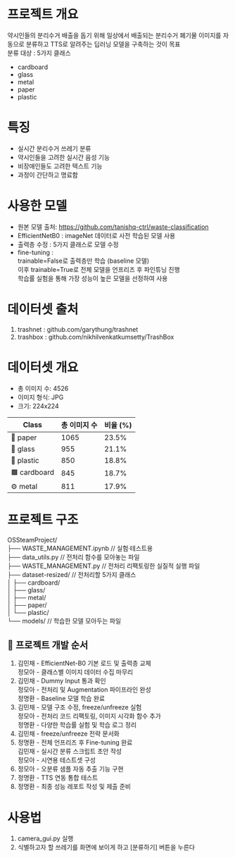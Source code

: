 # 프로젝트 개요

약시인들의 분리수거 배출을 돕기 위해 일상에서 배출되는 분리수거 폐기물 이미지를 자동으로 분류하고 TTS로 알려주는 딥러닝 모델을 구축하는 것이 목표  
분류 대상 : 5가지 클래스  
- cardboard  
- glass  
- metal  
- paper  
- plastic

# 특징

- 실시간 분리수거 쓰레기 분류
- 약시인들을 고려한 실시간 음성 기능
- 비장애인들도 고려한 텍스트 기능
- 과정이 간단하고 명료함

# 사용한 모델

- 원본 모델 출처: https://github.com/tanishq-ctrl/waste-classification
- EfficientNetB0 : imageNet 데이터로 사전 학습된 모델 사용
- 출력층 수정 : 5가지 클래스로 모델 수정  
- fine-tuning :  
  trainable=False로 출력층만 학습 (baseline 모델)  
  이후 trainable=True로 전체 모델을 언프리즈 후 파인튜닝 진행  
  학습률 실험을 통해 가장 성능이 높은 모델을 선정하여 사용

# 데이터셋 출처

1) trashnet : github.com/garythung/trashnet
2) trashbox : github.com/nikhilvenkatkumsetty/TrashBox

# 데이터셋 개요

- 총 이미지 수: 4526
- 이미지 형식: JPG
- 크기: 224x224

| Class        | 총 이미지 수 | 비율 (%)    |
| ------------ | ------- | --------- |
| 📄 paper     | 1065    | 23.5% |
| 🧪 glass     | 955     | 21.1%     |
| 🧴 plastic   | 850     | 18.8%     |
| 🟫 cardboard | 845     | 18.7%     |
| ⚙️ metal     | 811     | 17.9%     |


# 프로젝트 구조

OSSteamProject/  
├── WASTE_MANAGEMENT.ipynb       // 실험·테스트용  
├── data_utils.py                // 전처리 함수를 모아놓는 파일  
├── WASTE_MANAGEMENT.py          // 전처리 리팩토링한 실질적 실행 파일  
├── dataset-resized/             // 전처리할 5가지 클래스  
│   ├── cardboard/  
│   ├── glass/  
│   ├── metal/  
│   ├── paper/  
│   └── plastic/  
└── models/                      // 학습한 모델 모아두는 파일

## 📌 프로젝트 개발 순서

1. 김민채 - EfficientNet-B0 기본 로드 및 출력층 교체  
   정모아 - 클래스별 이미지 데이터 수집 마무리  
2. 김민채 - Dummy Input 통과 확인  
   정모아 - 전처리 및 Augmentation 파이프라인 완성  
   정명환 - Baseline 모델 학습 완료  
3. 김민채 - 모델 구조 수정, freeze/unfreeze 실험  
   정모아 - 전처리 코드 리팩토링, 이미지 시각화 함수 추가  
   정명환 - 다양한 학습률 실험 및 학습 로그 정리  
4. 김민채 - freeze/unfreeze 전략 문서화  
5. 정명환 - 전체 언프리즈 후 Fine-tuning 완료  
   김민채 - 실시간 분류 스크립트 초안 작성  
   정모아 - 시연용 테스트셋 구성  
6. 정모아 - 오분류 샘플 자동 추출 기능 구현  
7. 정명환 - TTS 연동 통합 테스트  
8. 정명환 - 최종 성능 레포트 작성 및 제출 준비

# 사용법
1. camera_gui.py 실행
2. 식별하고자 할 쓰레기를 화면에 보이게 하고 [분류하기] 버튼을 누른다

